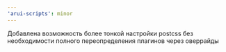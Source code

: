 ```yaml
---
'arui-scripts': minor
---
```


Добавлена возможность более тонкой настройки postcss без необходимости полного переопределения плагинов через оверрайды
